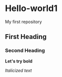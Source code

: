 # Hello-world1
My first repository
## First Heading
### Second Heading
**Let's try bold**

*Italicized text*
